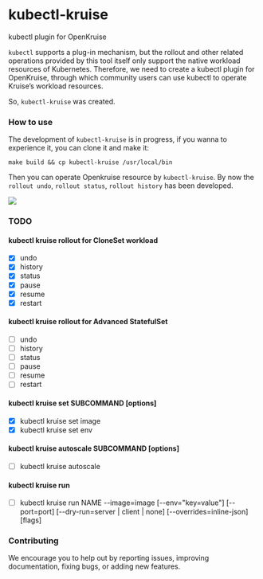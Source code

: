 # kubectl-kruise
kubectl plugin for OpenKruise

`kubectl` supports a plug-in mechanism, but the rollout and other related operations provided by this tool itself only support the native workload resources of Kubernetes.
Therefore, we need to create a kubectl plugin for OpenKruise, through which community users can use kubectl to operate Kruise’s workload resources.

So, `kubectl-kruise` was created.

### How to use
The development of  `kubectl-kruise`  is in progress, if you wanna to experience it, you can clone it and make it:

```
make build && cp kubectl-kruise /usr/local/bin

```

Then you can operate Openkruise resource by `kubectl-kruise`.
By now the `rollout undo`, `rollout status`, `rollout history` has been developed.

![](https://tva1.sinaimg.cn/large/008i3skNgy1gqmmcx5nlqj31eo0je420.jpg)

### TODO
#### kubectl kruise rollout for CloneSet workload
   * [x] undo
   * [x] history
   * [x] status
   * [x] pause
   * [x] resume
   * [x] restart
   
#### kubectl kruise rollout for Advanced StatefulSet
   * [ ]  undo
   * [ ] history
   * [ ] status
   * [ ] pause
   * [ ] resume
   * [ ] restart
   
#### kubectl kruise set SUBCOMMAND [options]
   * [x] kubectl kruise set image 
   * [x] kubectl kruise set env
   
#### kubectl kruise autoscale SUBCOMMAND [options]
   * [ ] kubectl kruise autoscale 
 
#### kubectl kruise run 
   * [ ] kubectl kruise run NAME --image=image [--env="key=value"] [--port=port] [--dry-run=server | client | none] [--overrides=inline-json] [flags]
  
### Contributing
We encourage you to help out by reporting issues, improving documentation, fixing bugs, or adding new features. 
